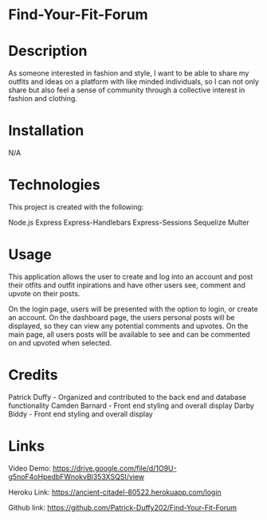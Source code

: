 # Find-Your-Fit-Forum

# Description
As someone interested in fashion and style, I want to be able to share my outfits and ideas on a platform with like minded individuals, so I can not only share but also feel a sense of community through a collective interest in fashion and clothing.

# Installation
N/A

# Technologies
This project is created with the following:

Node.js
Express
Express-Handlebars
Express-Sessions
Sequelize
Multer

# Usage

This application allows the user to create and log into an account and post their otfits and outfit inpirations and have other users see, comment and upvote on their posts. 

On the login page, users will be presented with the option to login, or create an account. On the dashboard page, the users personal posts will be displayed, so they can view any potential comments and upvotes. On the main page, all users posts will be available to see and can be commented on and upvoted when selected. 

# Credits

Patrick Duffy - Organized and contributed to the back end and database functionality
Camden Barnard - Front end styling and overall display
Darby Biddy - Front end styling and overall display 

# Links
Video Demo:
https://drive.google.com/file/d/1O9U-g5noF4oHpedbFWnokvBl353XSQSI/view

Heroku Link:
https://ancient-citadel-80522.herokuapp.com/login

Github link:
https://github.com/Patrick-Duffy202/Find-Your-Fit-Forum

